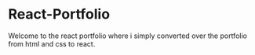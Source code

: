 # React-Portfolio

Welcome to the react portfolio where i simply converted over the portfolio from html and css to react.